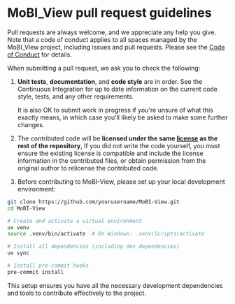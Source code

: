 # MoBI_View pull request guidelines

Pull requests are always welcome, and we appreciate any help you give. Note that a code of conduct applies to all spaces managed by the MoBI_View project, including issues and pull requests. Please see the [Code of Conduct](CODE_OF_CONDUCT.md) for details.

When submitting a pull request, we ask you to check the following:

1. **Unit tests**, **documentation**, and **code style** are in order.
   See the Continuous Integration for up to date information on the current code style, tests, and any other requirements.

   It is also OK to submit work in progress if you're unsure of what this exactly means, in which case you'll likely be asked to make some further changes.

2. The contributed code will be **licensed under the same [license](LICENSE) as the rest of the repository**, If you did not write the code yourself, you must ensure the existing license is compatible and include the license information in the contributed files, or obtain permission from the original author to relicense the contributed code.


3. Before contributing to MoBI-View, please set up your local development environment:

```sh
git clone https://github.com/yourusername/MoBI-View.git
cd MoBI-View

# Create and activate a virtual environment
uv venv
source .venv/bin/activate  # On Windows: .venv\Scripts\activate

# Install all dependencies (including dev dependencies)
uv sync

# Install pre-commit hooks
pre-commit install
```

This setup ensures you have all the necessary development dependencies and tools to contribute effectively to the project.
